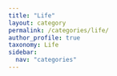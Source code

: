 ```yaml
---
title: "Life"
layout: category
permalink: /categories/life/
author_profile: true
taxonomy: Life
sidebar:
  nav: "categories"
---
```

